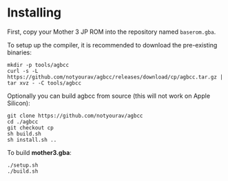 # Installing

First, copy your Mother 3 JP ROM into the repository named `baserom.gba`.

To setup up the compiler, it is recommended to download the pre-existing binaries:
```
mkdir -p tools/agbcc
curl -s -L https://github.com/notyourav/agbcc/releases/download/cp/agbcc.tar.gz | tar xvz - -C tools/agbcc
```

Optionally you can build agbcc from source (this will not work on Apple Silicon):

```
git clone https://github.com/notyourav/agbcc
cd ./agbcc
git checkout cp
sh build.sh
sh install.sh ..
```

To build **mother3.gba**:
```
./setup.sh
./build.sh
```
